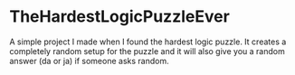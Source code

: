 # TheHardestLogicPuzzleEver
A simple project I made when I found the hardest logic puzzle. It creates a completely random setup for the puzzle and it will also give you a random answer (da or ja) if someone asks random.
